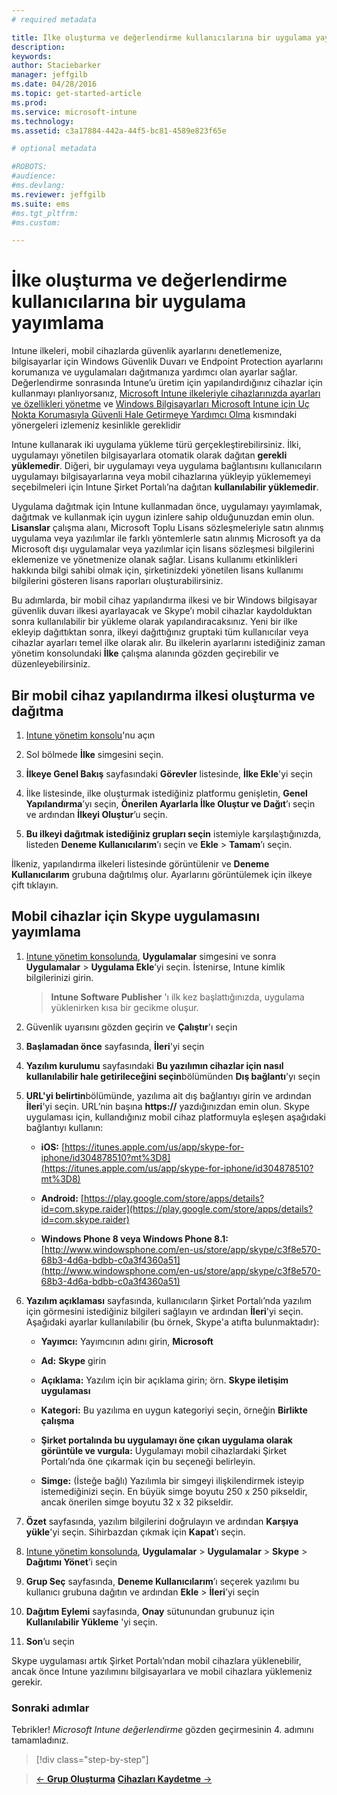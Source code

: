```yaml
---
# required metadata

title: İlke oluşturma ve değerlendirme kullanıcılarına bir uygulama yayımlama | Microsoft Intune
description:
keywords:
author: Staciebarker
manager: jeffgilb
ms.date: 04/28/2016
ms.topic: get-started-article
ms.prod:
ms.service: microsoft-intune
ms.technology:
ms.assetid: c3a17884-442a-44f5-bc81-4589e823f65e

# optional metadata

#ROBOTS:
#audience:
#ms.devlang:
ms.reviewer: jeffgilb
ms.suite: ems
#ms.tgt_pltfrm:
#ms.custom:

---
```



# İlke oluşturma ve değerlendirme kullanıcılarına bir uygulama yayımlama
Intune ilkeleri, mobil cihazlarda güvenlik ayarlarını denetlemenize, bilgisayarlar için Windows Güvenlik Duvarı ve Endpoint Protection ayarlarını korumanıza ve uygulamaları dağıtmanıza yardımcı olan ayarlar sağlar. Değerlendirme sonrasında Intune’u üretim için yapılandırdığınız cihazlar için kullanmayı planlıyorsanız, [Microsoft Intune ilkeleriyle cihazlarınızda ayarları ve özellikleri yönetme](/intune/deploy-use/manage-settings-and-features-on-your-devices-with-microsoft-intune-policies) ve [Windows Bilgisayarları Microsoft Intune için Uç Nokta Korumasıyla Güvenli Hale Getirmeye Yardımcı Olma](/intune/deploy-use/help-secure-windows-pcs-with-endpoint-protection-for-microsoft-intune) kısmındaki yönergeleri izlemeniz kesinlikle gereklidir

Intune kullanarak iki uygulama yükleme türü gerçekleştirebilirsiniz. İlki, uygulamayı yönetilen bilgisayarlara otomatik olarak dağıtan **gerekli yüklemedir**. Diğeri, bir uygulamayı veya uygulama bağlantısını kullanıcıların uygulamayı bilgisayarlarına veya mobil cihazlarına yükleyip yüklememeyi seçebilmeleri için Intune Şirket Portalı’na dağıtan **kullanılabilir yüklemedir**.

Uygulama dağıtmak için Intune kullanmadan önce, uygulamayı yayımlamak, dağıtmak ve kullanmak için uygun izinlere sahip olduğunuzdan emin olun. **Lisanslar** çalışma alanı, Microsoft Toplu Lisans sözleşmeleriyle satın alınmış uygulama veya yazılımlar ile farklı yöntemlerle satın alınmış Microsoft ya da Microsoft dışı uygulamalar veya yazılımlar için lisans sözleşmesi bilgilerini eklemenize ve yönetmenize olanak sağlar. Lisans kullanımı etkinlikleri hakkında bilgi sahibi olmak için, şirketinizdeki yönetilen lisans kullanımı bilgilerini gösteren lisans raporları oluşturabilirsiniz.

Bu adımlarda, bir mobil cihaz yapılandırma ilkesi ve bir Windows bilgisayar güvenlik duvarı ilkesi ayarlayacak ve Skype’ı mobil cihazlar kaydolduktan sonra kullanılabilir bir yükleme olarak yapılandıracaksınız. Yeni bir ilke ekleyip dağıttıktan sonra, ilkeyi dağıttığınız gruptaki tüm kullanıcılar veya cihazlar ayarları temel ilke olarak alır. Bu ilkelerin ayarlarını istediğiniz zaman yönetim konsolundaki **İlke** çalışma alanında gözden geçirebilir ve düzenleyebilirsiniz.

## Bir mobil cihaz yapılandırma ilkesi oluşturma ve dağıtma

1.  [Intune yönetim konsolu](https://manage.microsoft.com/)'nu açın

2.  Sol bölmede **İlke** simgesini seçin.

3.  **İlkeye Genel Bakış** sayfasındaki **Görevler** listesinde, **İlke Ekle**'yi seçin

4.  İlke listesinde, ilke oluşturmak istediğiniz platformu genişletin, **Genel Yapılandırma**’yı seçin, **Önerilen Ayarlarla İlke Oluştur ve Dağıt**’ı seçin ve ardından **İlkeyi Oluştur**’u seçin.

5.  **Bu ilkeyi dağıtmak istediğiniz grupları seçin** istemiyle karşılaştığınızda, listeden **Deneme Kullanıcılarım**’ı seçin ve **Ekle** &gt; **Tamam**’ı seçin.

İlkeniz, yapılandırma ilkeleri listesinde görüntülenir ve **Deneme Kullanıcılarım** grubuna dağıtılmış olur. Ayarlarını görüntülemek için ilkeye çift tıklayın.

## Mobil cihazlar için Skype uygulamasını yayımlama

1.  [Intune yönetim konsolunda](https://manage.microsoft.com/), **Uygulamalar** simgesini ve sonra **Uygulamalar** &gt; **Uygulama Ekle**’yi seçin. İstenirse, Intune kimlik bilgilerinizi girin.

    > **Intune Software Publisher** 'ı ilk kez başlattığınızda, uygulama yüklenirken kısa bir gecikme oluşur.

2.  Güvenlik uyarısını gözden geçirin ve **Çalıştır**'ı seçin

3.  **Başlamadan önce** sayfasında, **İleri**'yi seçin

4.  **Yazılım kurulumu** sayfasındaki **Bu yazılımın cihazlar için nasıl kullanılabilir hale getirileceğini seçin**bölümünden **Dış bağlantı**'yı seçin

5.  **URL'yi belirtin**bölümünde, yazılıma ait dış bağlantıyı girin ve ardından **İleri**'yi seçin. URL’nin başına **https://** yazdığınızdan emin olun. Skype uygulaması için, kullandığınız mobil cihaz platformuyla eşleşen aşağıdaki bağlantıyı kullanın:

    -   **iOS:** [https://itunes.apple.com/us/app/skype-for-iphone/id304878510?mt%3D8](https://itunes.apple.com/us/app/skype-for-iphone/id304878510?mt%3D8)

    -   **Android:** [https://play.google.com/store/apps/details?id=com.skype.raider](https://play.google.com/store/apps/details?id=com.skype.raider)

    -   **Windows Phone 8 veya Windows Phone 8.1:** [http://www.windowsphone.com/en-us/store/app/skype/c3f8e570-68b3-4d6a-bdbb-c0a3f4360a51](http://www.windowsphone.com/en-us/store/app/skype/c3f8e570-68b3-4d6a-bdbb-c0a3f4360a51)

6.  **Yazılım açıklaması** sayfasında, kullanıcıların Şirket Portalı’nda yazılım için görmesini istediğiniz bilgileri sağlayın ve ardından **İleri**'yi seçin. Aşağıdaki ayarlar kullanılabilir (bu örnek, Skype'a atıfta bulunmaktadır):

    -   **Yayımcı:** Yayımcının adını girin, **Microsoft**

    -   **Ad:** **Skype** girin

    -   **Açıklama:** Yazılım için bir açıklama girin; örn. **Skype iletişim uygulaması**

    -   **Kategori:** Bu yazılıma en uygun kategoriyi seçin, örneğin **Birlikte çalışma**

    -   **Şirket portalında bu uygulamayı öne çıkan uygulama olarak görüntüle ve vurgula:** Uygulamayı mobil cihazlardaki Şirket Portalı’nda öne çıkarmak için bu seçeneği belirleyin.

    -   **Simge:**  (İsteğe bağlı) Yazılımla bir simgeyi ilişkilendirmek isteyip istemediğinizi seçin. En büyük simge boyutu 250 x 250 pikseldir, ancak önerilen simge boyutu 32 x 32 pikseldir.

7.  **Özet** sayfasında, yazılım bilgilerini doğrulayın ve ardından **Karşıya yükle**'yi seçin. Sihirbazdan çıkmak için **Kapat**’ı seçin.

8.  [Intune yönetim konsolunda](https://manage.microsoft.com/), **Uygulamalar** &gt; **Uygulamalar** &gt; **Skype** &gt; **Dağıtımı Yönet**’i seçin

9. **Grup Seç** sayfasında, **Deneme Kullanıcılarım**’ı seçerek yazılımı bu kullanıcı grubuna dağıtın ve ardından **Ekle** &gt; **İleri**’yi seçin

10. **Dağıtım Eylemi** sayfasında, **Onay** sütunundan grubunuz için **Kullanılabilir Yükleme** 'yi seçin.

11. **Son**’u seçin

Skype uygulaması artık Şirket Portalı’ndan mobil cihazlara yüklenebilir, ancak önce Intune yazılımını bilgisayarlara ve mobil cihazlara yüklemeniz gerekir.

### Sonraki adımlar
Tebrikler! *Microsoft Intune değerlendirme* gözden geçirmesinin 4. adımını tamamladınız.

>[!div class="step-by-step"]

>[&larr; **Grup Oluşturma**](.\get-started-with-a-30-day-trial-of-microsoft-intune-step-3.md)     [**Cihazları Kaydetme** &rarr;](.\get-started-with-a-30-day-trial-of-microsoft-intune-step-5.md)  


<!--HONumber=May16_HO2-->


